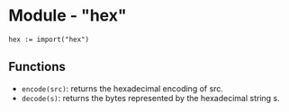 # Module - "hex"

```golang
hex := import("hex")
```

## Functions

- `encode(src)`: returns the hexadecimal encoding of src.
- `decode(s)`: returns the bytes represented by the hexadecimal string s.
